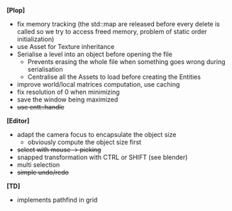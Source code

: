 
**[Plop]**

- fix memory tracking (the std::map are released before every delete is called so we try to access freed memory, problem of static order initialization)
- use Asset for Texture inheritance
- Serialise a level into an object before opening the file
	- Prevents erasing the whole file when something goes wrong during serialisation 
	- Centralise all the Assets to load before creating the Entities
- improve world/local matrices computation, use caching
- fix resolution of 0 when minimizing
- save the window being maximized
- ~~use entt::handle~~


**[Editor]**

- adapt the camera focus to encapsulate the object size
	- obviously compute the object size first
- ~~select with mouse -> picking~~
- snapped transformation with CTRL or SHIFT (see blender)
- multi selection
- ~~simple undo/redo~~


**[TD]**

- implements pathfind in grid


